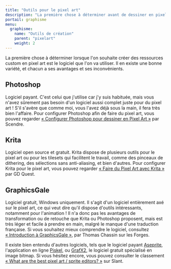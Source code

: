 ```yaml
---
title: "Outils pour le pixel art"
description: "La première chose à déterminer avant de dessiner en pixel art est le logiciel que l'on va utiliser. Il en existe une bonne variété, et chacun a ses avantages et ses inconvénients."
portail: graphisme
menu:
  graphisme:
    name: "Outils de création"
    parent: "pixelart"
    weight: 2
---
```


La première chose à déterminer lorsque l'on souhaite créer des ressources custom en pixel art est le logiciel que l'on va utiliser. Il en existe une bonne variété, et chacun a ses avantages et ses inconvénients.

## Photoshop

Logiciel payant. C'est celui que j'utilise car j'y suis habituée, mais vous n'avez sûrement pas besoin d'un logiciel aussi complet juste pour du pixel art ! S'il s'avère que comme moi, vous l'avez déjà sous la main, il fera très bien l'affaire. Pour configurer Photoshop afin de faire du pixel art, vous pouvez regarder [« Configurer Photoshop pour dessiner en Pixel Art »](https://www.youtube.com/watch?v=kysCbzLH87E) par Scendre.

## Krita

Logiciel open source et gratuit. Krita dispose de plusieurs outils pour le pixel art ou pour les tilesets qui facilitent le travail, comme des pinceaux de dithering, des sélections sans anti-aliasing, et bien d'autres. Pour configurer Krita pour le pixel art, vous pouvez regarder [« Faire du Pixel Art avec Krita »](https://www.youtube.com/watch?v=8qfmkrgciic) par GD Quest.

## GraphicsGale

Logiciel gratuit, Windows uniquement. Il s'agit d'un logiciel entièrement axé sur le pixel art, ce qui veut dire qu'il dispose d'outils intéressants, notamment pour l'animation ! Il n'a donc pas les avantages de transformation ou de retouche que Krita ou Photoshop proposent, mais est très léger et facile à prendre en main, malgré le manque d'une traduction française. Si vous souhaitez mieux comprendre le logiciel, consultez [« Introduction à GraphicsGale »](http://www.lesforges.org/article/introduction-graphicsgale?scroll_to=article), par Thomas Chassin sur les Forges.

Il existe bien entendu d'autres logiciels, tels que le logiciel payant [Aseprite](https://www.aseprite.org/), l'application en ligne [Piskel](https://www.piskelapp.com/), ou [GrafX2](http://pulkomandy.tk/projects/GrafX2), le logiciel gratuit spécialisé en image bitmap. Si vous hésitez encore, vous pouvez consulter le classement [« What are the best pixel art / sprite editors? »](https://www.slant.co/topics/1547/~pixel-art-sprite-editors) sur Slant.